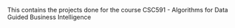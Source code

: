 This contains the projects done for the course CSC591 - Algorithms for Data Guided Business Intelligence
